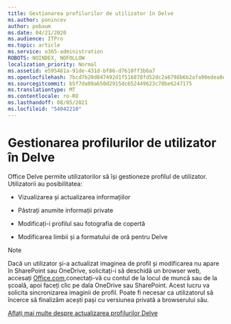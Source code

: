 ```yaml
---
title: Gestionarea profilurilor de utilizator în Delve
ms.author: ponincev
author: pebaum
ms.date: 04/21/2020
ms.audience: ITPro
ms.topic: article
ms.service: o365-administration
ROBOTS: NOINDEX, NOFOLLOW
localization_priority: Normal
ms.assetid: e595481a-91de-431d-bf86-d7610ff3b6a7
ms.openlocfilehash: 7bcd7b20d847492d1f516878fd52dc2a6798b6b2afa90edea8eb4e460834a4eb
ms.sourcegitcommit: b5f7da89a650d2915dc652449623c78be6247175
ms.translationtype: MT
ms.contentlocale: ro-RO
ms.lasthandoff: 08/05/2021
ms.locfileid: "54042210"
---
```

# <a name="manage-user-profiles-in-delve"></a>Gestionarea profilurilor de utilizator în Delve

Office Delve permite utilizatorilor să își gestioneze profilul de utilizator. Utilizatorii au posibilitatea:
  
- Vizualizarea și actualizarea informațiilor
    
- Păstrați anumite informații private
    
- Modificați-i profilul sau fotografia de copertă
    
- Modificarea limbii și a formatului de oră pentru Delve
    
> [!NOTE]
> Dacă un utilizator și-a actualizat imaginea de profil și modificarea nu apare în SharePoint sau OneDrive, solicitați-i să deschidă un browser web, accesați [Office.com,](https://www.office.com)conectați-vă cu contul de la locul de muncă sau de la școală, apoi faceți clic pe dala OneDrive sau SharePoint. Acest lucru va solicita sincronizarea imaginii de profil. Poate fi necesar ca utilizatorul să încerce să finalizăm acești pași cu versiunea privată a browserului său. 
  
[Aflați mai multe despre actualizarea profilurilor Delve](https://go.microsoft.com/fwlink/?linkid=735070)
  

